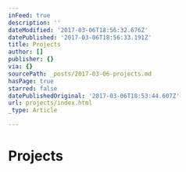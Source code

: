 ```yaml
---
inFeed: true
description: ''
dateModified: '2017-03-06T18:56:32.676Z'
datePublished: '2017-03-06T18:56:33.191Z'
title: Projects
author: []
publisher: {}
via: {}
sourcePath: _posts/2017-03-06-projects.md
hasPage: true
starred: false
datePublishedOriginal: '2017-03-06T18:53:44.607Z'
url: projects/index.html
_type: Article

---
```

# Projects